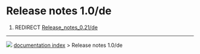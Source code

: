 # Release notes 1.0/de
1.  REDIRECT [Release_notes_0.21/de](Release_notes_0.21/de.md)



---
![](images/Button_right.svg) [documentation index](../README.md) > Release notes 1.0/de

